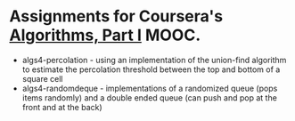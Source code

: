 # Assignments for Coursera's [Algorithms, Part I](https://class.coursera.org/algs4partI-007/) MOOC.

* algs4-percolation - using an implementation of the union-find algorithm to estimate the percolation threshold between
the top and bottom of a square cell
* algs4-randomdeque - implementations of a randomized queue (pops items randomly) and a double ended queue (can push and pop
at the front and at the back)
